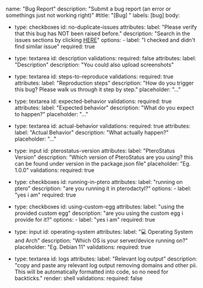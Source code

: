 name: "Bug Report"
description: "Submit a bug report (an error or somethings just not working right)"
#title: "[Bug] "
labels: [bug]
body:
  - type: checkboxes
    id: no-duplicate-issues
    attributes:
      label: "Please verify that this bug has NOT been raised before."
      description: "Search in the issues sections by clicking [HERE](https://github.com/404invalid-user/PteroStats/issues?q=)"
      options:
        - label: "I checked and didn't find similar issue"
          required: true
  
  - type: textarea
    id: description
    validations:
      required: false
    attributes:
      label: "Description"
      description: "You could also upload screenshots"
 
  - type: textarea
    id: steps-to-reproduce
    validations:
      required: true
    attributes:
      label: "Reproduction steps"
      description: "How do you trigger this bug? Please walk us through it step by step."
      placeholder: "..."
 
  - type: textarea
    id: expected-behavior
    validations:
      required: true
    attributes:
      label: "Expected behavior"
      description: "What do you expect to happen?"
      placeholder: "..."
 
  - type: textarea
    id: actual-behavior
    validations:
      required: true
    attributes:
      label: "Actual Behavior"
      description: "What actually happen?"
      placeholder: "..."

  - type: input
    id: pterostatus-version
    attributes:
      label: "PteroStatus Version"
      description: "Which version of PteroStatus are you using? this can be found under version in the package.json file"
      placeholder: "Eg. 1.0.0"
    validations:
      required: true

  - type: checkboxes
    id: running-in-ptero
    attributes:
      label: "running on ptero"
      description: "are you running it in pterodactyl?"
      options:
        - label: "yes i am"
          required: true

  - type: checkboxes
    id: using-custom-egg
    attributes:
      label: "using the provided custom egg"
      description: "are you using the custom egg i provide for it?"
      options:
        - label: "yes i am"
          required: true

  - type: input
    id: operating-system
    attributes:
      label: "💻 Operating System and Arch"
      description: "Which OS is your server/device running on?"
      placeholder: "Eg. Debian 11"
    validations:
      required: true

  - type: textarea
    id: logs
    attributes:
      label: "Relevant log output"
      description: "copy and paste any relevant log output removing domains and other pii. This will be automatically formatted into code, so no need for backticks."
      render: shell
    validations:
      required: false
